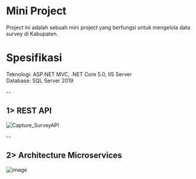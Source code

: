 # Mini Project
Project ini adalah sebuah mini project yang berfungsi untuk mengelola data survey di Kabupaten.

# Spesifikasi</BR>
Teknologi: ASP.NET MVC, .NET Core 5.0, IIS Server</BR>
Database: SQL Server 2019

--

## 1> REST API
![Capture_SurveyAPI](https://github.com/user-attachments/assets/2da21feb-b717-4fc9-8734-856d47ca02db)

--
   
## 2> Architecture Microservices
   ![image](https://github.com/user-attachments/assets/627baeb4-c405-4852-9c6f-f83093b3ec17)
